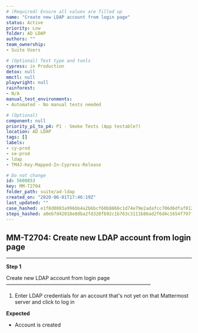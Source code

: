```yaml
---
# (Required) Ensure all values are filled up
name: "Create new LDAP account from login page"
status: Active
priority: Low
folder: AD LDAP
authors: ""
team_ownership: 
- Suite Users

# (Optional) Test type and tools
cypress: in Production
detox: null
mmctl: null
playwright: null
rainforest: 
- N/A
manual_test_environments: 
- Automated - No manual tests needed

# (Optional)
component: null
priority_p1_to_p4: P1 - Smoke Tests (App testable?)
location: AD LDAP
tags: []
labels: 
- cy-prod
- se-prod
- ldap
- TM4J-Key-Mapped-In-Cypress-Release

# Do not change
id: 5600853
key: MM-T2704
folder_path: suite/ad-ldap
created_on: "2020-06-01T17:46:19Z"
last_updated: ""
case_hashed: e1f8d0083a996bb4a2b6bcf60b8866c1d74e79e2adafcc706d6dfaf012b757332760976c0dd8c4f1825af95fe7610b4f
steps_hashed: a0eb7d42018e8dba2fd320fb92c1b763c3111b86ad2f6d4c1654f797f616f1ab585c86c80cae1d0a1c69515076bdc2ac
---
```


## MM-T2704: Create new LDAP account from login page

---

**Step 1**

Create new LDAP account from login page\
————————————————————————————

1. Enter LDAP credentials for an account that's not yet on that Mattermost server and click to log in

**Expected**

- Account is created
